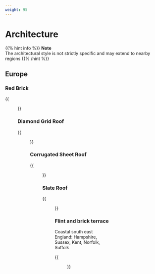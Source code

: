 ```yaml
---
weight: 95
---
```


# Architecture

{{% hint info %}}
**Note**  
The architectural style is not strictly specific and may extend to nearby regions
{{% /hint %}}

## Europe

### Red Brick

{{<figure src="arch-nl.png" caption="Netherland, Denmark" class="img-lg" >}}

### Diamond Grid Roof

{{<figure src="diamond-cz.png" caption="Czechia, Slovakia, Hungary" class="img-lg" >}}

### Corrugated Sheet Roof

{{<figure src="corrugated-lt.png" caption="Baltics" class="img-lg" >}}

### Slate Roof

{{<figure src="slate-galicia.png" caption="Galicia (Spain)" class="img-lg" >}}

### Flint and brick terrace

Coastal south east England: Hampshire, Sussex, Kent, Norfolk, Suffolk

{{<figure src="flint-brick.png" caption="Norfolk" class="img-lg"
    link="https://www.google.com/maps/@52.7925438,1.4765963,3a,90y,288.34h,90.15t/data=!3m7!1e1!3m5!1s6qN6q_revOmOqyVQ7eT0dg!2e0!6shttps:%2F%2Fstreetviewpixels-pa.googleapis.com%2Fv1%2Fthumbnail%3Fcb_client%3Dmaps_sv.tactile%26w%3D900%26h%3D600%26pitch%3D-0.1467275191237718%26panoid%3D6qN6q_revOmOqyVQ7eT0dg%26yaw%3D288.34438248975994!7i16384!8i8192?entry=ttu&g_ep=EgoyMDI1MDcwOS4wIKXMDSoASAFQAw%3D%3D" target="_blank">}}
